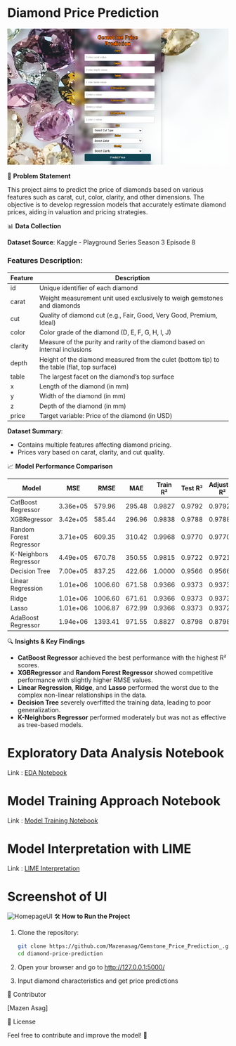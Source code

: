 # Diamond Price Prediction

![Alt Text](static/Capture.PNG)

📌 **Problem Statement**

This project aims to predict the price of diamonds based on various features such as carat, cut, color, clarity, and other dimensions. The objective is to develop regression models that accurately estimate diamond prices, aiding in valuation and pricing strategies.

📊 **Data Collection**

**Dataset Source**: Kaggle - Playground Series Season 3 Episode 8

### Features Description:

| Feature | Description                                                                                 |
| ------- | ------------------------------------------------------------------------------------------- |
| id      | Unique identifier of each diamond                                                           |
| carat   | Weight measurement unit used exclusively to weigh gemstones and diamonds                    |
| cut     | Quality of diamond cut (e.g., Fair, Good, Very Good, Premium, Ideal)                        |
| color   | Color grade of the diamond (D, E, F, G, H, I, J)                                            |
| clarity | Measure of the purity and rarity of the diamond based on internal inclusions                |
| depth   | Height of the diamond measured from the culet (bottom tip) to the table (flat, top surface) |
| table   | The largest facet on the diamond’s top surface                                              |
| x       | Length of the diamond (in mm)                                                               |
| y       | Width of the diamond (in mm)                                                                |
| z       | Depth of the diamond (in mm)                                                                |
| price   | Target variable: Price of the diamond (in USD)                                              |

**Dataset Summary**:

- Contains multiple features affecting diamond pricing.
- Prices vary based on carat, clarity, and cut quality.

📈 **Model Performance Comparison**

| Model                   | MSE      | RMSE    | MAE    | Train R² | Test R² | Adjusted R² |
| ----------------------- | -------- | ------- | ------ | -------- | ------- | ----------- |
| CatBoost Regressor      | 3.36e+05 | 579.96  | 295.48 | 0.9827   | 0.9792  | 0.9792      |
| XGBRegressor            | 3.42e+05 | 585.44  | 296.96 | 0.9838   | 0.9788  | 0.9788      |
| Random Forest Regressor | 3.71e+05 | 609.35  | 310.42 | 0.9968   | 0.9770  | 0.9770      |
| K-Neighbors Regressor   | 4.49e+05 | 670.78  | 350.55 | 0.9815   | 0.9722  | 0.9721      |
| Decision Tree           | 7.00e+05 | 837.25  | 422.66 | 1.0000   | 0.9566  | 0.9566      |
| Linear Regression       | 1.01e+06 | 1006.60 | 671.58 | 0.9366   | 0.9373  | 0.9373      |
| Ridge                   | 1.01e+06 | 1006.60 | 671.61 | 0.9366   | 0.9373  | 0.9373      |
| Lasso                   | 1.01e+06 | 1006.87 | 672.99 | 0.9366   | 0.9373  | 0.9372      |
| AdaBoost Regressor      | 1.94e+06 | 1393.41 | 971.55 | 0.8827   | 0.8798  | 0.8798      |

🔍 **Insights & Key Findings**

- **CatBoost Regressor** achieved the best performance with the highest R² scores.
- **XGBRegressor** and **Random Forest Regressor** showed competitive performance with slightly higher RMSE values.
- **Linear Regression**, **Ridge**, and **Lasso** performed the worst due to the complex non-linear relationships in the data.
- **Decision Tree** severely overfitted the training data, leading to poor generalization.
- **K-Neighbors Regressor** performed moderately but was not as effective as tree-based models.

# Exploratory Data Analysis Notebook

Link : [EDA Notebook](./notebook/1_EDA_Gemstone_price.ipynb)

# Model Training Approach Notebook

Link : [Model Training Notebook](./notebook/2_Model_Training_Gemstone.ipynb)

# Model Interpretation with LIME

Link : [LIME Interpretation](./notebook/3_Explainability_with_LIME.ipynb)


# Screenshot of UI

![HomepageUI](./Screenshots/HomepageUI.jpg) 
🛠️ **How to Run the Project**

1. Clone the repository:

   ```bash
   git clone https://github.com/Mazenasag/Gemstone_Price_Prediction_.git
   cd diamond-price-prediction

   ```

2. Open your browser and go to http://127.0.0.1:5000/

3. Input diamond characteristics and get price predictions

👥 Contributor

[Mazen Asag]

📜 License

Feel free to contribute and improve the model! 🚀
